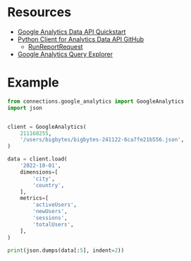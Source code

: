 # Resources

- [Google Analytics Data API Quickstart](https://developers.google.com/analytics/devguides/reporting/data/v1/quickstart-client-libraries)
- [Python Client for Analytics Data API GitHub](https://github.com/googleapis/python-analytics-data)
    - [RunReportRequest](https://github.com/googleapis/python-analytics-data/blob/main/google/analytics/data_v1beta/types/analytics_data_api.py#L164)
- [Google Analytics Query Explorer](https://ga-dev-tools.web.app/ga4/query-explorer/)

# Example

```python
from connections.google_analytics import GoogleAnalytics
import json


client = GoogleAnalytics(
    211168255,
    '/users/bigbytes/bigbytes-241122-6ca7fe21b556.json',
)

data = client.load(
    '2022-10-01',
    dimensions=[
        'city',
        'country',
    ],
    metrics=[
        'activeUsers',
        'newUsers',
        'sessions',
        'totalUsers',
    ],
)

print(json.dumps(data[:5], indent=2))
```
